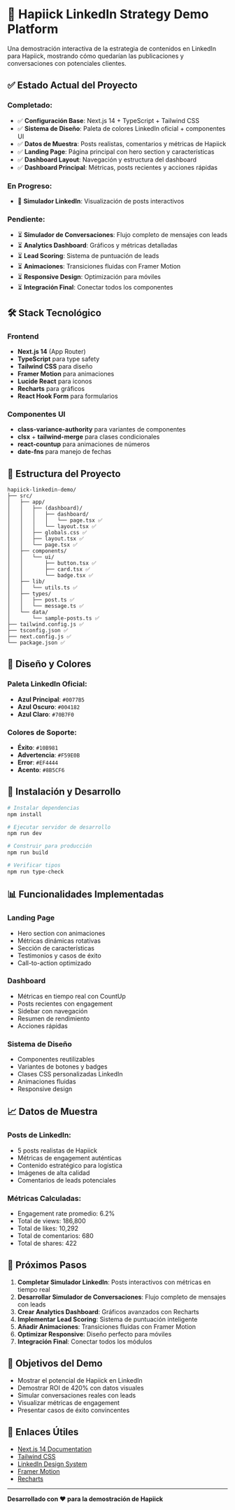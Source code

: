 # 🚀 Hapiick LinkedIn Strategy Demo Platform

Una demostración interactiva de la estrategia de contenidos en LinkedIn para Hapiick, mostrando cómo quedarían las publicaciones y conversaciones con potenciales clientes.

## ✅ Estado Actual del Proyecto

### Completado:
- ✅ **Configuración Base**: Next.js 14 + TypeScript + Tailwind CSS
- ✅ **Sistema de Diseño**: Paleta de colores LinkedIn oficial + componentes UI
- ✅ **Datos de Muestra**: Posts realistas, comentarios y métricas de Hapiick
- ✅ **Landing Page**: Página principal con hero section y características
- ✅ **Dashboard Layout**: Navegación y estructura del dashboard
- ✅ **Dashboard Principal**: Métricas, posts recientes y acciones rápidas

### En Progreso:
- 🔄 **Simulador LinkedIn**: Visualización de posts interactivos

### Pendiente:
- ⏳ **Simulador de Conversaciones**: Flujo completo de mensajes con leads
- ⏳ **Analytics Dashboard**: Gráficos y métricas detalladas
- ⏳ **Lead Scoring**: Sistema de puntuación de leads
- ⏳ **Animaciones**: Transiciones fluidas con Framer Motion
- ⏳ **Responsive Design**: Optimización para móviles
- ⏳ **Integración Final**: Conectar todos los componentes

## 🛠️ Stack Tecnológico

### Frontend
- **Next.js 14** (App Router)
- **TypeScript** para type safety
- **Tailwind CSS** para diseño
- **Framer Motion** para animaciones
- **Lucide React** para iconos
- **Recharts** para gráficos
- **React Hook Form** para formularios

### Componentes UI
- **class-variance-authority** para variantes de componentes
- **clsx** + **tailwind-merge** para clases condicionales
- **react-countup** para animaciones de números
- **date-fns** para manejo de fechas

## 📁 Estructura del Proyecto

```
hapiick-linkedin-demo/
├── src/
│   ├── app/
│   │   ├── (dashboard)/
│   │   │   ├── dashboard/
│   │   │   │   └── page.tsx ✅
│   │   │   └── layout.tsx ✅
│   │   ├── globals.css ✅
│   │   ├── layout.tsx ✅
│   │   └── page.tsx ✅
│   ├── components/
│   │   └── ui/
│   │       ├── button.tsx ✅
│   │       ├── card.tsx ✅
│   │       └── badge.tsx ✅
│   ├── lib/
│   │   └── utils.ts ✅
│   ├── types/
│   │   ├── post.ts ✅
│   │   └── message.ts ✅
│   └── data/
│       └── sample-posts.ts ✅
├── tailwind.config.js ✅
├── tsconfig.json ✅
├── next.config.js ✅
└── package.json ✅
```

## 🎨 Diseño y Colores

### Paleta LinkedIn Oficial:
- **Azul Principal**: `#0077B5`
- **Azul Oscuro**: `#004182`
- **Azul Claro**: `#70B7F0`

### Colores de Soporte:
- **Éxito**: `#10B981`
- **Advertencia**: `#F59E0B`
- **Error**: `#EF4444`
- **Acento**: `#8B5CF6`

## 🔧 Instalación y Desarrollo

```bash
# Instalar dependencias
npm install

# Ejecutar servidor de desarrollo
npm run dev

# Construir para producción
npm run build

# Verificar tipos
npm run type-check
```

## 📊 Funcionalidades Implementadas

### Landing Page
- Hero section con animaciones
- Métricas dinámicas rotativas
- Sección de características
- Testimonios y casos de éxito
- Call-to-action optimizado

### Dashboard
- Métricas en tiempo real con CountUp
- Posts recientes con engagement
- Sidebar con navegación
- Resumen de rendimiento
- Acciones rápidas

### Sistema de Diseño
- Componentes reutilizables
- Variantes de botones y badges
- Clases CSS personalizadas LinkedIn
- Animaciones fluidas
- Responsive design

## 📈 Datos de Muestra

### Posts de LinkedIn:
- 5 posts realistas de Hapiick
- Métricas de engagement auténticas
- Contenido estratégico para logística
- Imágenes de alta calidad
- Comentarios de leads potenciales

### Métricas Calculadas:
- Engagement rate promedio: 6.2%
- Total de views: 186,800
- Total de likes: 10,292
- Total de comentarios: 680
- Total de shares: 422

## 🚀 Próximos Pasos

1. **Completar Simulador LinkedIn**: Posts interactivos con métricas en tiempo real
2. **Desarrollar Simulador de Conversaciones**: Flujo completo de mensajes con leads
3. **Crear Analytics Dashboard**: Gráficos avanzados con Recharts
4. **Implementar Lead Scoring**: Sistema de puntuación inteligente
5. **Añadir Animaciones**: Transiciones fluidas con Framer Motion
6. **Optimizar Responsive**: Diseño perfecto para móviles
7. **Integración Final**: Conectar todos los módulos

## 🎯 Objetivos del Demo

- Mostrar el potencial de Hapiick en LinkedIn
- Demostrar ROI de 420% con datos visuales
- Simular conversaciones reales con leads
- Visualizar métricas de engagement
- Presentar casos de éxito convincentes

## 🔗 Enlaces Útiles

- [Next.js 14 Documentation](https://nextjs.org/docs)
- [Tailwind CSS](https://tailwindcss.com)
- [LinkedIn Design System](https://brand.linkedin.com)
- [Framer Motion](https://www.framer.com/motion/)
- [Recharts](https://recharts.org/)

---

**Desarrollado con ❤️ para la demostración de Hapiick** 